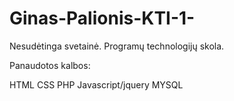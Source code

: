 # Ginas-Palionis-KTI-1-

Nesudėtinga svetainė. Programų technologijų skola.

Panaudotos kalbos:

HTML
CSS
PHP
Javascript/jquery
MYSQL
